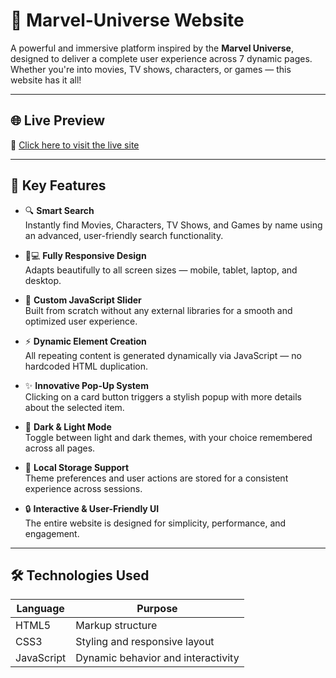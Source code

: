 # 👑 Marvel-Universe Website

A powerful and immersive platform inspired by the **Marvel Universe**, designed to deliver a complete user experience across 7 dynamic pages.  
Whether you're into movies, TV shows, characters, or games — this website has it all!

---

## 🌐 Live Preview

🚀 [Click here to visit the live site](https://lnkd.in/dWHp_Sg7)

---

## 🌟 Key Features

- 🔍 **Smart Search**  
  Instantly find Movies, Characters, TV Shows, and Games by name using an advanced, user-friendly search functionality.

- 📱💻 **Fully Responsive Design**  
  Adapts beautifully to all screen sizes — mobile, tablet, laptop, and desktop.

- 🎯 **Custom JavaScript Slider**  
  Built from scratch without any external libraries for a smooth and optimized user experience.

- ⚡️ **Dynamic Element Creation**  
  All repeating content is generated dynamically via JavaScript — no hardcoded HTML duplication.

- ✨ **Innovative Pop-Up System**  
  Clicking on a card button triggers a stylish popup with more details about the selected item.

- 🌙 **Dark & Light Mode**  
  Toggle between light and dark themes, with your choice remembered across all pages.

- 💾 **Local Storage Support**  
  Theme preferences and user actions are stored for a consistent experience across sessions.

- 🔒 **Interactive & User-Friendly UI**  
  The entire website is designed for simplicity, performance, and engagement.

---

## 🛠️ Technologies Used

| Language     | Purpose                            |
|--------------|------------------------------------|
| HTML5        | Markup structure                   |
| CSS3         | Styling and responsive layout      |
| JavaScript   | Dynamic behavior and interactivity |

